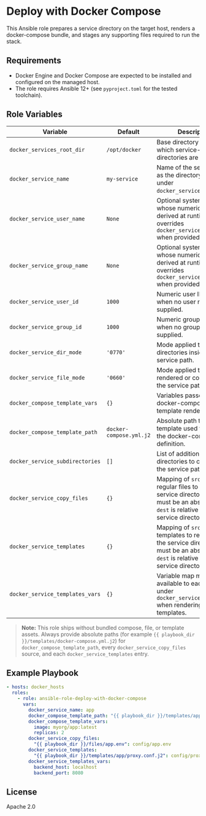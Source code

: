 Deploy with Docker Compose
==========================

This Ansible role prepares a service directory on the target host, renders a docker-compose bundle, and stages any supporting files required to run the stack.

Requirements
------------
- Docker Engine and Docker Compose are expected to be installed and configured on the managed host.
- The role requires Ansible 12+ (see `pyproject.toml` for the tested toolchain).

Role Variables
--------------

| Variable | Default | Description |
| --- | --- | --- |
| `docker_services_root_dir` | `/opt/docker` | Base directory under which service-specific directories are created. |
| `docker_service_name` | `my-service` | Name of the service; used as the directory name under `docker_services_root_dir`. |
| `docker_service_user_name` | `None` | Optional system user whose numeric ID is derived at runtime; overrides `docker_service_user_id` when provided. |
| `docker_service_group_name` | `None` | Optional system group whose numeric ID is derived at runtime; overrides `docker_service_group_id` when provided. |
| `docker_service_user_id` | `1000` | Numeric user ID used when no user name is supplied. |
| `docker_service_group_id` | `1000` | Numeric group ID used when no group name is supplied. |
| `docker_service_dir_mode` | `'0770'` | Mode applied to created directories inside the service path. |
| `docker_service_file_mode` | `'0660'` | Mode applied to files rendered or copied into the service path. |
| `docker_compose_template_vars` | `{}` | Variables passed to the docker-compose template render. |
| `docker_compose_template_path` | `docker-compose.yml.j2` | Absolute path to the template used to produce the docker-compose definition. |
| `docker_service_subdirectories` | `[]` | List of additional directories to create under the service path. |
| `docker_service_copy_files` | `{}` | Mapping of `src: dest` regular files to copy to the service directory. `src` must be an absolute path; `dest` is relative to the service directory. |
| `docker_service_templates` | `{}` | Mapping of `src: dest` templates to render into the service directory. `src` must be an absolute path; `dest` is relative to the service directory. |
| `docker_service_templates_vars` | `{}` | Variable map made available to each entry under `docker_service_templates` when rendering templates. |

> **Note:** This role ships without bundled compose, file, or template assets. Always provide absolute paths (for example `{{ playbook_dir }}/templates/docker-compose.yml.j2`) for `docker_compose_template_path`, every `docker_service_copy_files` source, and each `docker_service_templates` entry.

Example Playbook
----------------

```yaml
- hosts: docker_hosts
  roles:
    - role: ansible-role-deploy-with-docker-compose
      vars:
        docker_service_name: app
        docker_compose_template_path: "{{ playbook_dir }}/templates/app/docker-compose.yml.j2"
        docker_compose_template_vars:
          image: myorg/app:latest
          replicas: 2
        docker_service_copy_files:
          "{{ playbook_dir }}/files/app.env": config/app.env
        docker_service_templates:
          "{{ playbook_dir }}/templates/app/proxy.conf.j2": config/proxy.conf
        docker_service_templates_vars:
          backend_host: localhost
          backend_port: 8080
```

License
-------

Apache 2.0
